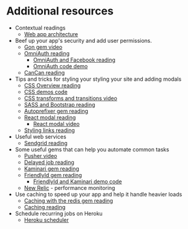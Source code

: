 # Additional resources

* Contextual readings
  * [Web app architecture][web-app-architecture]
* Beef up your app's security and add user permissions.
  * [Gon gem video][gon]
  * [OmniAuth reading][omniauth]
    * [OmniAuth and Facebook reading][omniauth-and-facebook]
    * [OmniAuth code demo][omniauth-demo]
  * [CanCan reading][cancan]
* Tips and tricks for styling your styling your site and adding modals
  * [CSS Overview reading][css]
  * [CSS demos code][css-demos]
  * [CSS transforms and transitions video][css-transitions]
  * [SASS and Bootstrap reading][sass-and-bootstrap]
  * [Autoprefixer gem reading][autoprefixer]
  * [React modal reading][react-modal]
    * [React modal video][react-modal-video]
  * [Styling links reading][styling-links]
* Useful web services
  * [Sendgrid reading][sendgrid]
* Some useful gems that can help you automate common tasks
  * [Pusher video][pusher]
  * [Delayed job reading][delayed-job]
  * [Kaminari gem reading][kaminari]
  * [FriendlyId gem reading][friendly-id]
    * [FriendlyId and Kaminari demo code][code-demo]
  * [New Relic][new-relic] - performance monitoring
* Use caching to speed up your app and help it handle heavier loads
  * [Caching with the redis gem reading][redis]
  * [Caching reading][caching]
* Schedule recurring jobs on Heroku
  * [Heroku scheduler][heroku-scheduler]

[web-app-architecture]: expository_readings/web_app_architecture.md

[gon]: ./https://vimeo.com/168132088
[omniauth]: security/omniauth.md
[omniauth-and-facebook]: security/facebook-login.md
[omniauth-demo]: https://github.com/appacademy/OmniAuthDevise
[cancan]: security/cancan.md

[css]: styling/css.md
[css-demos]: https://github.com/appacademy/css-demos
[css-transitions]: https://vimeo.com/164928587
[sass-and-bootstrap]: ./sass-bootstrap-typography.md
[autoprefixer]: styling/autoprefixer.md
[react-modal]: styling/react-modals.md
[react-modal-video]: https://vimeo.com/164336429
[styling-links]: styling/styling.md

[sendgrid]: apis/sendgrid.md

[pusher]: https://vimeo.com/164515140
[delayed-job]: gems/delayed-job.md
[kaminari]: gems/kaminari.md
[friendly-id]: gems/friendly-id.md
[code-demo]: https://github.com/appacademy/friendly-kaminari-demo
[new-relic]: https://github.com/newrelic/rpm

[caching]: caching/caching.md
[redis]: caching/redis.md

[heroku-scheduler]: helpful_tools/heroku-scheduler.md

